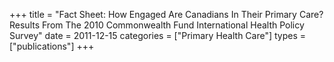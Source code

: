 +++
title = "Fact Sheet: How Engaged Are Canadians In Their Primary Care? Results From The 2010 Commonwealth Fund International Health Policy Survey"
date = 2011-12-15
categories = ["Primary Health Care"]
types = ["publications"]
+++
